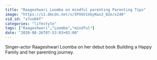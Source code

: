 ```yaml
---
title: "Raageshwari Loomba on mindful parenting Parenting Tips"
image: "https://s1.dmcdn.net/v/SPX6V1VGyKwx3_8Ze/x240"
vid_id: "x7vo04f"
categories: "lifestyle"
tags: ["Raageshwari","Loomba","mindful"]
date: "2020-08-26T07:53:03+03:00"
---
```

Singer-actor Raageshwari Loomba on her debut book Building a Happy Family and her parenting journey.
